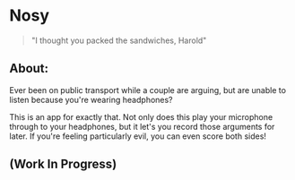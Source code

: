 # Nosy

> "I thought you packed the sandwiches, Harold"

## About:

Ever been on public transport while a couple are arguing, but are unable to listen because you're wearing headphones?

This is an app for exactly that. Not only does this play your microphone through to your headphones, but it let's you record those arguments for later. If you're feeling particularly evil, you can even score both sides!

## (Work In Progress)